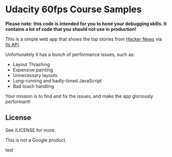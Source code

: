 # Udacity 60fps Course Samples

**Please note: this code is intended for you to hone your debugging skills. It contains a lot of code that you should not use in production!**

This is a simple web app that shows the top stories from [Hacker News](https://news.ycombinator.com/news) via [its API](http://blog.ycombinator.com/hacker-news-api).

Unfortunately it has a bunch of performance issues, such as:

* Layout Thrashing
* Expensive painting
* Unnecessary layouts
* Long-running and badly-timed JavaScript
* Bad touch handling

Your mission is to find and fix the issues, and make the app gloriously performant!

## License

See /LICENSE for more.

This is not a Google product.

test